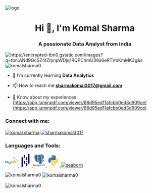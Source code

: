 ![logo](https://github.com/KomalSharma0/KomalSharma.github.io/blob/main/my%20profile%20banner.png)
<h1 align="center">Hi 👋, I'm Komal Sharma</h1>
<h3 align="center">A passionate Data Analyst from India</h3>

<img align="right" alt="https://encrypted-tbn0.gstatic.com/images?q=tbn:ANd9GcSZ4tZIpnpWDjq1RQPChmU38a6eRTVbKmMK3g&s">

<p align="left"> <img src="https://komarev.com/ghpvc/?username=komalsharma0&label=Profile%20views&color=0e75b6&style=flat" alt="komalsharma0" /> </p>

- 🌱 I’m currently learning **Data Analytics**

- 📫 How to reach me **sharmakomal3017@gmail.com**

- 📄 Know about my experiences [https://app.luminpdf.com/viewer/66d95ed11afcbb0ed3d909ce](https://app.luminpdf.com/viewer/66d95ed11afcbb0ed3d909ce)

<h3 align="left">Connect with me:</h3>
<p align="left">
<a href="https://linkedin.com/in/komal sharma" target="blank"><img align="center" src="https://raw.githubusercontent.com/rahuldkjain/github-profile-readme-generator/master/src/images/icons/Social/linked-in-alt.svg" alt="komal sharma" height="30" width="40" /></a>
<a href="https://www.hackerrank.com/sharmakomal3017" target="blank"><img align="center" src="https://raw.githubusercontent.com/rahuldkjain/github-profile-readme-generator/master/src/images/icons/Social/hackerrank.svg" alt="sharmakomal3017" height="30" width="40" /></a>
</p>

<h3 align="left">Languages and Tools:</h3>
<p align="left"> <a href="https://www.mysql.com/" target="_blank" rel="noreferrer"> <img src="https://raw.githubusercontent.com/devicons/devicon/master/icons/mysql/mysql-original-wordmark.svg" alt="mysql" width="40" height="40"/> </a> <a href="https://pandas.pydata.org/" target="_blank" rel="noreferrer"> <img src="https://raw.githubusercontent.com/devicons/devicon/2ae2a900d2f041da66e950e4d48052658d850630/icons/pandas/pandas-original.svg" alt="pandas" width="40" height="40"/> </a> <a href="https://www.postgresql.org" target="_blank" rel="noreferrer"> <img src="https://raw.githubusercontent.com/devicons/devicon/master/icons/postgresql/postgresql-original-wordmark.svg" alt="postgresql" width="40" height="40"/> </a> <a href="https://www.python.org" target="_blank" rel="noreferrer"> <img src="https://raw.githubusercontent.com/devicons/devicon/master/icons/python/python-original.svg" alt="python" width="40" height="40"/> </a> <a href="https://seaborn.pydata.org/" target="_blank" rel="noreferrer"> <img src="https://seaborn.pydata.org/_images/logo-mark-lightbg.svg" alt="seaborn" width="40" height="40"/> </a> </p>

<p><img align="left" src="https://github-readme-stats.vercel.app/api/top-langs?username=komalsharma0&show_icons=true&locale=en&layout=compact" alt="komalsharma0" /></p>

<p>&nbsp;<img align="center" src="https://github-readme-stats.vercel.app/api?username=komalsharma0&show_icons=true&locale=en" alt="komalsharma0" /></p>

<p><img align="center" src="https://github-readme-streak-stats.herokuapp.com/?user=komalsharma0&" alt="komalsharma0" /></p>
